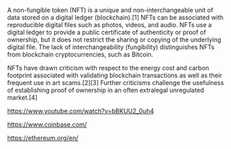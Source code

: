 A non-fungible token (NFT) is a unique and non-interchangeable unit of data stored on a digital ledger (blockchain).[1] NFTs can be associated with reproducible digital files such as photos, videos, and audio. NFTs use a digital ledger to provide a public certificate of authenticity or proof of ownership, but it does not restrict the sharing or copying of the underlying digital file. The lack of interchangeability (fungibility) distinguishes NFTs from blockchain cryptocurrencies, such as Bitcoin.

NFTs have drawn criticism with respect to the energy cost and carbon footprint associated with validating blockchain transactions as well as their frequent use in art scams.[2][3] Further criticisms challenge the usefulness of establishing proof of ownership in an often extralegal unregulated market.[4]



https://www.youtube.com/watch?v=bBKUU2_0uh4


https://www.coinbase.com/

https://ethereum.org/en/
